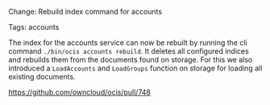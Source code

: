 Change: Rebuild index command for accounts

Tags: accounts

The index for the accounts service can now be rebuilt by running the cli command `./bin/ocis accounts rebuild`.
It deletes all configured indices and rebuilds them from the documents found on storage. For this we also introduced
a `LoadAccounts` and `LoadGroups` function on storage for loading all existing documents.

https://github.com/owncloud/ocis/pull/748
